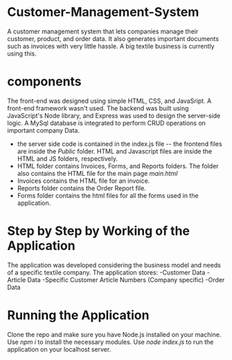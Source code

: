# Customer-Management-System
A customer management system that lets companies manage their customer, product, and order data. It also generates important documents such as invoices with very little hassle. A big textile business is currently using this. 
# components
The front-end was designed using simple HTML, CSS, and JavaSript. A front-end framework wasn't used. The backend was built using JavaScript's Node library, and Express was used to design the server-side logic. A MySql database is integrated to perform CRUD operations on important company Data.
- the server side code is contained in the index.js file
-- the frontend files are inside the *Public* folder. HTML and Javascript files are inside the HTML and JS folders, respectively.
- HTML folder contains Invoices, Forms, and Reports folders. The folder also contains the HTML file for the main page *main.html*
- Invoices contains the HTML file for an invoice.
- Reports folder contains the Order Report file.
- Forms folder contains the html files for all the forms used in the application.
# Step by Step by Working of the Application
The application was developed considering the business model and needs of a specific textile company.
The application stores:
-Customer Data
-Article Data
-Specific Customer Article Numbers (Company specific)
-Order Data
# Running the Application
Clone the repo and make sure you have Node.js installed on your machine. Use *npm i* to install the necessary modules. Use *node index.js* to run the application on your localhost server.

